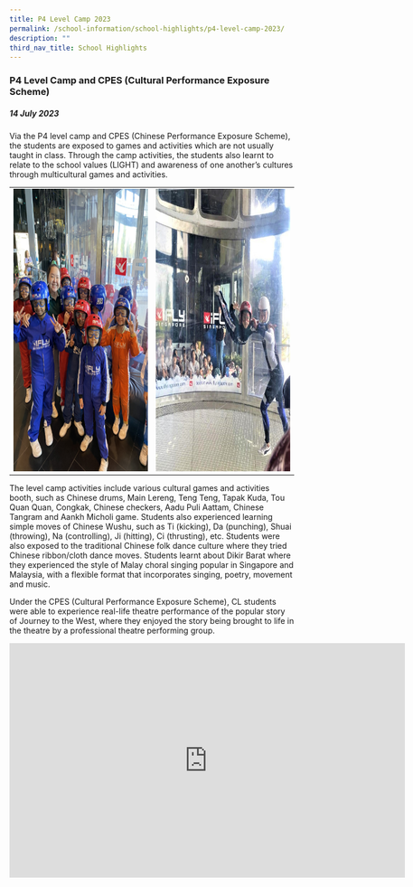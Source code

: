 ```yaml
---
title: P4 Level Camp 2023
permalink: /school-information/school-highlights/p4-level-camp-2023/
description: ""
third_nav_title: School Highlights
---
```

### P4 Level Camp and CPES (Cultural Performance Exposure Scheme)

##### 14 July 2023

Via the P4 level camp and CPES (Chinese Performance Exposure Scheme), the students are exposed to games and activities which are not usually taught in class. Through the camp activities, the students also learnt to relate to the school values (LIGHT) and awareness of one another’s cultures through multicultural games and activities.

<table>
<tbody><tr>
		<td><img alt="p3ljifly01" src="/images/P3%20LJ%20IFLY%202023/img_0455.JPG" style="width:450px;height:500px;"> </td>
		<td><img alt="p3ljifly02" src="/images/P3%20LJ%20IFLY%202023/watch%20me%20fly%2002.jpeg" style="width:450px;height:500px;"> </td>
</tr></tbody></table>

The level camp activities include various cultural games and activities booth, such as Chinese drums, Main Lereng, Teng Teng, Tapak Kuda, Tou Quan Quan, Congkak, Chinese checkers, Aadu Puli Aattam, Chinese Tangram and Aankh Micholi game. Students also experienced learning simple moves of Chinese Wushu, such as Ti (kicking), Da (punching), Shuai (throwing), Na (controlling), Ji (hitting), Ci (thrusting), etc. Students were also exposed to the traditional Chinese folk dance culture where they tried Chinese ribbon/cloth dance moves. Students learnt about Dikir Barat where they experienced the style of Malay choral singing popular in Singapore and Malaysia, with a flexible format that incorporates singing, poetry, movement and music. 

Under the CPES (Cultural Performance Exposure Scheme), CL students were able to experience real-life theatre performance of the popular story of Journey to the West, where they enjoyed the story being brought to life in the theatre by a  professional theatre performing group.


<center><iframe allowfullscreen="" allow="accelerometer; autoplay; clipboard-write; encrypted-media; gyroscope; picture-in-picture; web-share" frameborder="0" title="YouTube video player" src="https://www.youtube.com/embed/chdi1gpnyEs" height="415" width="700"></iframe></center>